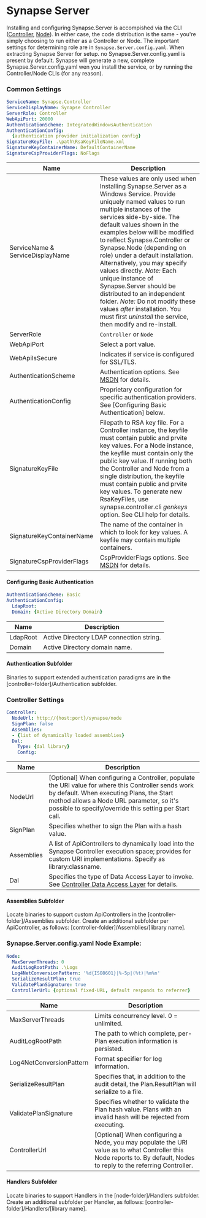 # Synapse Server

Installing and configuring Synapse.Server is accompished via the CLI ([Controller](/cli/controller/ "Controller command-line"), [Node](/cli/node/ "Node command-line")).  In either case, the code distribution is the same - you're simply choosing to run either as a Controller or Node.  The important settings for determining role are in `Synapse.Server.config.yaml`.  When extracting Synapse Server for setup. no Synapse.Server.config.yaml is present by default.  Synapse will generate a new, complete Synapse.Server.config.yaml wen you install the service, or by running the Controller/Node CLIs (for any reason).

### Common Settings

```yaml
ServiceName: Synapse.Controller
ServiceDisplayName: Synapse Controller
ServerRole: Controller
WebApiPort: 20000
AuthenticationScheme: IntegratedWindowsAuthentication
AuthenticationConfig:
  {authentication provider initialization config}
SignatureKeyFile: .\path\RsaKeyFileName.xml
SignatureKeyContainerName: DefaultContainerName
SignatureCspProviderFlags: NoFlags
```

|Name|Description
|-|-
|ServiceName & ServiceDisplayName|These values are only used when Installing Synapse.Server as a Windows Service.  Provide uniquely named values to run multiple instances of the services side-by-side.  The default values shown in the examples below will be modified to reflect Synapse.Controller or Synapse.Node (depending on role) under a default installation.  Alternatively, you may specify values directly.   _Note:_ Each unique instance of Synapse.Server should be distributed to an independent folder.  _Note:_ Do not modify these values _after_ installation.  You must first _uninstall_ the service, then modify and re-install.
|ServerRole|`Controller` or `Node`
|WebApiPort|Select a port value.
|WebApiIsSecure|Indicates if service is configured for SSL/TLS.
|AuthenticationScheme|Authentication  options.  See <a href="https://msdn.microsoft.com/en-us/library/system.net.authenticationschemes(v=vs.110).aspx" target="_blank">MSDN</a> for details.
|AuthenticationConfig|Proprietary configuration for specific authentication providers.  See [Configuring Basic Authentication] below.
|SignatureKeyFile|Filepath to RSA key file.  For a Controller instance, the keyfile must contain public and prvite key values.  For a Node instance, the keyfile must contain only the public key value.  If running both the Controller and Node from a single distribution, the keyfile must contain public and prvite key values.  To generate new RsaKeyFiles, use synapse.controller.cli *genkeys* option.  See CLI help for details.
|SignatureKeyContainerName|The name of the container in which to look for key values.  A keyfile may contain multiple containers.
|SignatureCspProviderFlags|CspProviderFlags options.  See <a href="https://msdn.microsoft.com/en-us/library/system.security.cryptography.cspproviderflags(v=vs.110).aspx" target="_blank">MSDN</a> for details.

#### Configuring Basic Authentication

```yaml
AuthenticationScheme: Basic
AuthenticationConfig:
  LdapRoot:
  Domain: {Active Directory Domain}
```

|Name|Description
|-|-
|LdapRoot|Active Directory LDAP connection string.
|Domain|Active Directory domain name.

#### Authentication Subfolder

Binaries to support extended authentication paradigms are in the [controller-folder]/Authentication subfolder.

### Controller Settings

```yaml
Controller:
  NodeUrl: http://{host:port}/synapse/node
  SignPlan: false
  Assemblies:
  - {list of dynamically loaded assemblies}
  Dal:
    Type: {dal library}
    Config:
```

|Name|Description
|-|-
|NodeUrl|[Optional] When configuring a Controller, populate the URI value for where this Controller sends work by default.  When executing Plans, the Start method allows a Node URL parameter, so it's possible to specify/override this setting per Start call.
|SignPlan|Specifies whether to sign the Plan with a hash value.
|Assemblies|A list of ApiControllers to dynamically load into the Synapse Controller execution space; provides for custom URI implementations.  Specify as library:classname.
|Dal|Specifies the type of Data Access Layer to invoke. See [Controller Data Access Layer](dal "Controller Data Access Layer") for details.

#### Assemblies Subfolder

Locate binaries to support custom ApiControllers in the [controller-folder]/Assemblies subfolder.  Create an additional subfolder per ApiController, as follows: [controller-folder]/Assemblies/[library name].

### Synapse.Server.config.yaml Node Example:

```yaml
Node:
  MaxServerThreads: 0
  AuditLogRootPath: .\Logs
  Log4NetConversionPattern: '%d{ISO8601}|%-5p|(%t)|%m%n'
  SerializeResultPlan: true
  ValidatePlanSignature: true
  ControllerUrl: {optional fixed-URL, default responds to referrer}
```

|Name|Description
|-|-
|MaxServerThreads|Limits concurrency level.  0 = unlimited.
|AuditLogRootPath|The path to which complete, per-Plan execution information is persisted.
|Log4NetConversionPattern|Format specifier for log information.
|SerializeResultPlan|Specifies that, in addition to the audit detail, the Plan.ResultPlan will serialize to a file.
|ValidatePlanSignature|Specifies whether to validate the Plan hash value.  Plans with an invalid hash will be rejected from executing. 
|ControllerUrl|[Optional] When configuring a Node, you may populate the URI value as to what Controller this Node reports to.  By default, Nodes to reply to the referring Controller.


#### Handlers Subfolder

Locate binaries to support Handlers in the [node-folder]/Handlers subfolder.  Create an additional subfolder per Handler, as follows: [controller-folder]/Handlers/[library name].